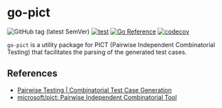# go-pict

![GitHub tag (latest SemVer)](https://img.shields.io/github/v/tag/cybergarage/go-pict)
[![test](https://github.com/cybergarage/go-pict/actions/workflows/make.yml/badge.svg)](https://github.com/cybergarage/go-pict/actions/workflows/make.yml)
[![Go Reference](https://pkg.go.dev/badge/github.com/cybergarage/go-pict.svg)](https://pkg.go.dev/github.com/cybergarage/go-pict)
[![codecov](https://codecov.io/gh/cybergarage/go-pict/graph/badge.svg?token=GOLCBMUVB1)](https://codecov.io/gh/cybergarage/go-pict)

`go-pict` is a utility package for PICT (Pairwise Independent Combinatorial Testing) that facilitates the parsing of the generated test cases.

## References

- [Pairwise Testing | Combinatorial Test Case Generation](https://www.pairwise.org/)
- [microsoft/pict: Pairwise Independent Combinatorial Tool](https://github.com/microsoft/pict)
